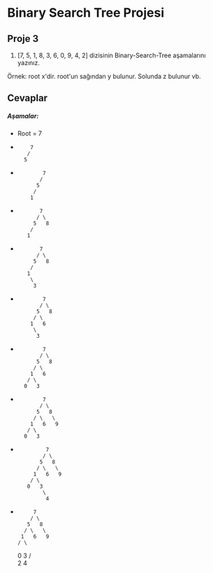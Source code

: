 # Binary Search Tree Projesi

## Proje 3

1. [7, 5, 1, 8, 3, 6, 0, 9, 4, 2] dizisinin Binary-Search-Tree aşamalarını yazınız.

Örnek: root x'dir. root'un sağından y bulunur. Solunda z bulunur vb.

## Cevaplar

##### Aşamalar:
- Root = 7

-         7
         /
        5

-             7
             /
            5
           /
          1

-            7
            / \
           5   8
          /
         1

-            7
            / \
           5   8
          /
         1
          \
           3

-             7
             / \
            5   8
           / \
          1   6
           \
            3

-             7
             / \
            5   8
           / \
          1   6
         / \
        0   3

-             7
             / \
            5   8
           / \   \
          1   6   9
         / \
        0   3

-              7
              / \
             5   8
            / \   \
           1   6   9
          / \
         0   3
              \
               4

-          7
          / \
         5   8
        / \   \
       1   6   9
      / \
     0   3
        / \
       2   4